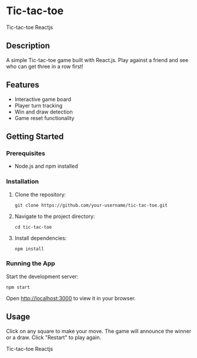# Tic-tac-toe
Tic-tac-toe Reactjs

## Description
A simple Tic-tac-toe game built with React.js. Play against a friend and see who can get three in a row first!

## Features
- Interactive game board
- Player turn tracking
- Win and draw detection
- Game reset functionality

## Getting Started

### Prerequisites
- Node.js and npm installed

### Installation
1. Clone the repository:
   ```
   git clone https://github.com/your-username/tic-tac-toe.git
   ```
2. Navigate to the project directory:
   ```
   cd tic-tac-toe
   ```
3. Install dependencies:
   ```
   npm install
   ```

### Running the App
Start the development server:
```
npm start
```
Open [http://localhost:3000](http://localhost:3000) to view it in your browser.

## Usage
Click on any square to make your move. The game will announce the winner or a draw. Click "Restart" to play again.

Tic-tac-toe Reactjs
